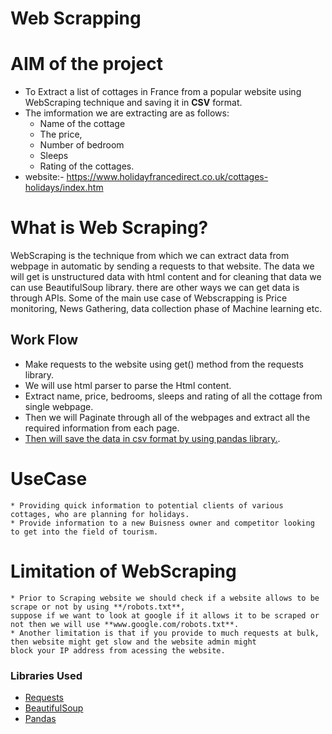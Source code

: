 # Web Scrapping



# AIM of the project

* To Extract a list of cottages in France from a popular website using WebScraping technique and
  saving it in **CSV** format.
* The imformation we are extracting are as follows:
    * Name of the cottage
    * The price, 
    * Number of bedroom
    * Sleeps
    * Rating of the cottages.
* website:- https://www.holidayfrancedirect.co.uk/cottages-holidays/index.htm

# What is Web Scraping?
WebScraping is the technique from which we can extract data from webpage in automatic by sending a requests to that website.
The data we will get is unstructured data with html content and for cleaning that data we can use BeautifulSoup library.
there are other ways we can get data is through APIs.
Some of the main use case of Webscrapping is Price monitoring, News Gathering, data collection phase of Machine learning etc.

## Work Flow
* Make requests to the website using get() method from the requests library.
* We will use html parser to parse the Html content.
* Extract name, price, bedrooms, sleeps and rating of all the cottage from single webpage.
* Then we will Paginate through all of the webpages and extract all the required information from each page.
* [Then will save the data in csv format by using pandas library.](https://github.com/Mhtag/webscrapping_project/blob/main/holiday_homes.csv).

# UseCase
    * Providing quick information to potential clients of various cottages, who are planning for holidays.
    * Provide information to a new Buisness owner and competitor looking to get into the field of tourism.
    
# Limitation of WebScraping
    * Prior to Scraping website we should check if a website allows to be scrape or not by using **/robots.txt**,
    suppose if we want to look at google if it allows it to be scraped or not then we will use **www.google.com/robots.txt**.
    * Another limitation is that if you provide to much requests at bulk, then website might get slow and the website admin might
    block your IP address from acessing the website.
    

### Libraries Used

* [Requests](https://docs.python-requests.org/en/v0.8.2/)
* [BeautifulSoup](https://www.crummy.com/software/BeautifulSoup/bs4/doc/)
* [Pandas](https://pandas.pydata.org/docs/index.html)



